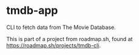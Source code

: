 # tmdb-app
CLI to fetch data from The Movie Database.

This is part of a project from roadmap.sh, found at https://roadmap.sh/projects/tmdb-cli.
